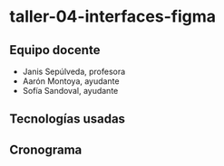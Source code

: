 # taller-04-interfaces-figma


## Equipo docente

- Janis Sepúlveda, profesora
- Aarón Montoya, ayudante
- Sofía Sandoval, ayudante

## Tecnologías usadas


## Cronograma
